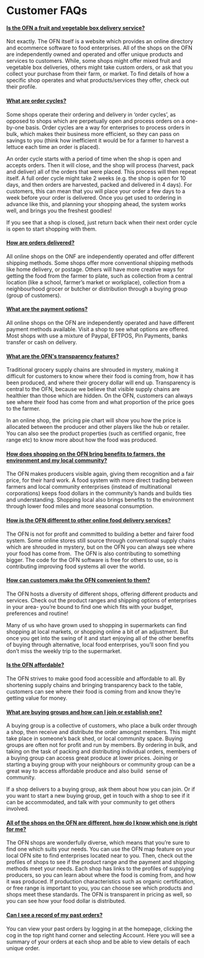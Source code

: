 # Customer FAQs

#### [ Is the OFN a fruit and vegetable box delivery service?](https://openfoodnetwork.org/user-guide/faqs/customer-faqs/#1485495976302-d2dc2aa5-47ee)

Not exactly. The OFN itself is a website which provides an online directory and ecommerce software to food enterprises. All of the shops on the OFN are independently owned and operated and offer unique products and services to customers. While, some shops might offer mixed fruit and vegetable box deliveries, others might take custom orders, or ask that you collect your purchase from their farm, or market. To find details of how a specific shop operates and what products/services they offer, check out their profile.

#### [What are order cycles?](https://openfoodnetwork.org/user-guide/faqs/customer-faqs/#1485496030807-64a0bfcb-79eb)

Some shops operate their ordering and delivery in ‘order cycles’, as opposed to shops which are perpetually open and process orders on a one-by-one basis. Order cycles are a way for enterprises to process orders in bulk, which makes their business more efficient, so they can pass on savings to you \(think how inefficient it would be for a farmer to harvest a lettuce each time an order is placed\).

An order cycle starts with a period of time when the shop is open and accepts orders. Then it will close, and the shop will process \(harvest, pack and deliver\) all of the orders that were placed. This process will then repeat itself. A full order cycle might take 2 weeks \(e.g. the shop is open for 10 days, and then orders are harvested, packed and delivered in 4 days\). For customers, this can mean that you will place your order a few days to a week before your order is delivered. Once you get used to ordering in advance like this, and planning your shopping ahead, the system works well, and brings you the freshest goodies!

If you see that a shop is closed, just return back when their next order cycle is open to start shopping with them.

#### [How are orders delivered?](https://openfoodnetwork.org/user-guide/faqs/customer-faqs/#1485496030366-fbbcf36f-02d0)

All online shops on the ONF are independently operated and offer different shipping methods. Some shops offer more conventional shipping methods like home delivery, or postage. Others will have more creative ways for getting the food from the farmer to plate, such as collection from a central location \(like a school, farmer’s market or workplace\), collection from a neighbourhood grocer or butcher or distribution through a buying group \(group of customers\).

#### [What are the payment options?](https://openfoodnetwork.org/user-guide/faqs/customer-faqs/#1485496030042-8628859f-b1b0)

All online shops on the OFN are independently operated and have different payment methods available. Visit a shop to see what options are offered. Most shops with use a mixture of Paypal, EFTPOS, Pin Payments, banks transfer or cash on delivery.

#### [What are the OFN's transparency features?](https://openfoodnetwork.org/user-guide/faqs/customer-faqs/#1485496029729-3788f0e6-d804)

Traditional grocery supply chains are shrouded in mystery, making it difficult for customers to know where their food is coming from, how it has been produced, and where their grocery dollar will end up. Transparency is central to the OFN, because we believe that visible supply chains are healthier than those which are hidden. On the OFN, customers can always see where their food has come from and what proportion of the price goes to the farmer.

In an online shop, the  pricing pie chart will show you how the price is allocated between the producer and other players like the hub or retailer. You can also see the product properties \(such as certified organic, free range etc\) to know more about how the food was produced.

#### [How does shopping on the OFN bring benefits to farmers, the environment and my local community?](https://openfoodnetwork.org/user-guide/faqs/customer-faqs/#1485496029428-5cd0f174-897d)

The OFN makes producers visible again, giving them recognition and a fair price, for their hard work. A food system with more direct trading between farmers and local community enterprises \(instead of multinational corporations\) keeps food dollars in the community’s hands and builds ties and understanding. Shopping local also brings benefits to the environment through lower food miles and more seasonal consumption.

#### [How is the OFN different to other online food delivery services?](https://openfoodnetwork.org/user-guide/faqs/customer-faqs/#1485496029103-485f6dc6-e2a2)

The OFN is not for profit and committed to building a better and fairer food system. Some online stores still source through conventional supply chains which are shrouded in mystery, but on the OFN you can always see where your food has come from.  The OFN is also contributing to something bigger. The code for the OFN software is free for others to use, so is contributing improving food systems all over the world.

#### [How can customers make the OFN convenient to them?](https://openfoodnetwork.org/user-guide/faqs/customer-faqs/#1485496028801-2af1abf3-a9f4)

The OFN hosts a diversity of different shops, offering different products and services. Check out the product ranges and shipping options of enterprises in your area- you’re bound to find one which fits with your budget, preferences and routine!

Many of us who have grown used to shopping in supermarkets can find shopping at local markets, or shopping online a bit of an adjustment. But once you get into the swing of it and start enjoying all of the other benefits of buying through alternative, local food enterprises, you’ll soon find you don’t miss the weekly trip to the supermarket.

#### [Is the OFN affordable?](https://openfoodnetwork.org/user-guide/faqs/customer-faqs/#1485496028495-673a4d43-07f3)

The OFN strives to make good food accessible and affordable to all. By shortening supply chains and bringing transparency back to the table, customers can see where their food is coming from and know they’re getting value for money.

#### [What are buying groups and how can I join or establish one?](https://openfoodnetwork.org/user-guide/faqs/customer-faqs/#1485496028024-68bc1521-2abf)

A buying group is a collective of customers, who place a bulk order through a shop, then receive and distribute the order amongst members. This might take place in someone’s back shed, or local community space. Buying groups are often not for profit and run by members. By ordering in bulk, and taking on the task of packing and distributing individual orders, members of a buying group can access great produce at lower prices. Joining or starting a buying group with your neighbours or community group can be a great way to access affordable produce and also build  sense of community.

If a shop delivers to a buying group, ask them about how you can join. Or if you want to start a new buying group, get in touch with a shop to see if it can be accommodated, and talk with your community to get others involved.

#### [All of the shops on the OFN are different, how do I know which one is right for me?](https://openfoodnetwork.org/user-guide/faqs/customer-faqs/#1485496027560-a6f058b1-1d7d)

The OFN shops are wonderfully diverse, which means that you’re sure to find one which suits your needs. You can use the OFN map feature on your local OFN site to find enterprises located near to you. Then, check out the profiles of shops to see if the product range and the payment and shipping methods meet your needs. Each shop has links to the profiles of supplying producers, so you can learn about where the food is coming from, and how it was produced. If production characteristics such as organic certification, or free range is important to you, you can choose see which products and shops meet these standards. The OFN is transparent in pricing as well, so you can see how your food dollar is distributed.

#### [Can I see a record of my past orders?](https://openfoodnetwork.org/user-guide/faqs/customer-faqs/#1485496027107-e795d9d1-aea5)

You can view your past orders by logging in at the homepage, clicking the cog in the top right hand corner and selecting Account. Here you will see a summary of your orders at each shop and be able to view details of each unique order.



